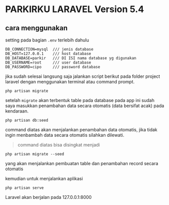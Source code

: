# PARKIRKU LARAVEL Version 5.4

## cara menggunakan
setting pada bagian `.env` terlebih dahulu
```
DB_CONNECTION=mysql  /// jenis database
DB_HOST=127.0.0.1    /// host database
DB_DATABASE=parkir   /// DI ISI nama database yg digunakan
DB_USERNAME=root     /// user database
DB_PASSWORD=cipo     /// password database
```
jika sudah selesai langsung saja jalankan script berikut pada folder project
laravel dengan menggunakan terminal atau command prompt.
```
php artisan migrate
```
setelah `migrate` akan terbentuk table pada database
pada app ini sudah saya masukkan penambahan data secara otomatis
(data bersifat acak) pada kendaraan.
```
php artisan db:seed
```
command diatas akan menjalankan penambahan data otomatis, jika tidak ingin
menbambah data secara otomatis silahkan dilewati.

> command diatas bisa disingkat menjadi
```
php artisan migrate --seed
```
yang akan menjalankan pembuatan table dan penambahan record secara otomatis



kemudian untuk menjalankan aplikasi
```
php artisan serve
```
Laravel akan berjalan pada 127.0.0.1:8000
